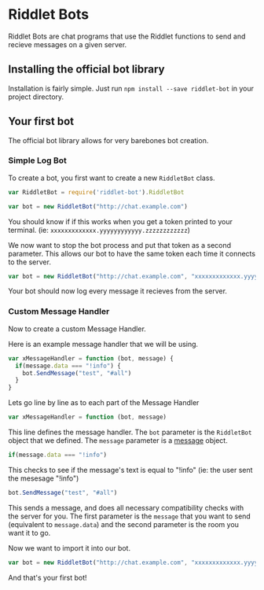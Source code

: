 # Riddlet Bots

Riddlet Bots are chat programs that use the Riddlet functions to send and recieve messages on a given server. 

## Installing the official bot library

Installation is fairly simple. Just run `npm install --save riddlet-bot` in your project directory.

## Your first bot

The official bot library allows for very barebones bot creation.

### Simple Log Bot

To create a bot, you first want to create a new `RiddletBot` class.

```js
var RiddletBot = require('riddlet-bot').RiddletBot

var bot = new RiddletBot("http://chat.example.com")
```

You should know if if this works when you get a token printed to your terminal. (ie: `xxxxxxxxxxxxx.yyyyyyyyyyyy.zzzzzzzzzzzz`)

We now want to stop the bot process and put that token as a second parameter. This allows our bot to have the same token each time it connects to the server.

```js
var bot = new RiddletBot("http://chat.example.com", "xxxxxxxxxxxxx.yyyyyyyyyyyy.zzzzzzzzzzzz")
```

Your bot should now log every message it recieves from the server. 

### Custom Message Handler

Now to create a custom Message Handler.

Here is an example message handler that we will be using.

```js
var xMessageHandler = function (bot, message) {
  if(message.data === "!info") {
    bot.SendMessage("test", "#all")
  }
}
```

Lets go line by line as to each part of the Message Handler

```js
var xMessageHandler = function (bot, message)
```

This line defines the message handler. The `bot` parameter is the `RiddletBot` object that we defined. The `message` parameter is a [message](/object-refrence/#message-object) object.

```js
if(message.data === "!info")
```

This checks to see if the message's text is equal to "!info" (ie: the user sent the mesesage "!info")

```js
bot.SendMessage("test", "#all")
```

This sends a message, and does all necessary compatibility checks with the server for you. The first parameter is the `message` that you want to send (equivalent to `message.data`) and the second parameter is the room you want it to go. 

Now we want to import it into our bot.

```js
var bot = new RiddletBot("http://chat.example.com", "xxxxxxxxxxxxx.yyyyyyyyyyyy.zzzzzzzzzzzz", xMessageHandler)
```

And that's your first bot!